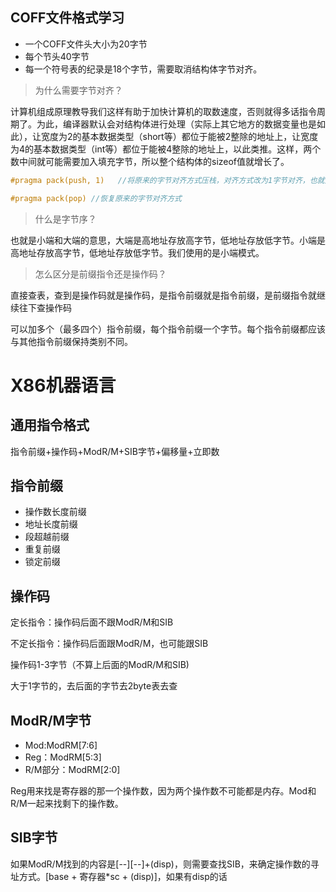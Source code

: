 ## COFF文件格式学习

- 一个COFF文件头大小为20字节
- 每个节头40字节
- 每一个符号表的纪录是18个字节，需要取消结构体字节对齐。



> 为什么需要字节对齐？

计算机组成原理教导我们这样有助于加快计算机的取数速度，否则就得多话指令周期了。为此，编译器默认会对结构体进行处理（实际上其它地方的数据变量也是如此），让宽度为2的基本数据类型（short等）都位于能被2整除的地址上，让宽度为4的基本数据类型（int等）都位于能被4整除的地址上，以此类推。这样，两个数中间就可能需要加入填充字节，所以整个结构体的sizeof值就增长了。

```c
#pragma pack(push, 1)	//将原来的字节对齐方式压栈，对齐方式改为1字节对齐，也就是取消字节对齐

#pragma pack(pop) //恢复原来的字节对齐方式
```



> 什么是字节序？

也就是小端和大端的意思，大端是高地址存放高字节，低地址存放低字节。小端是高地址存放高字节，低地址存放低字节。我们使用的是小端模式。

> 怎么区分是前缀指令还是操作码？

直接查表，查到是操作码就是操作码，是指令前缀就是指令前缀，是前缀指令就继续往下查操作码

可以加多个（最多四个）指令前缀，每个指令前缀一个字节。每个指令前缀都应该与其他指令前缀保持类别不同。



# X86机器语言

## 通用指令格式

指令前缀+操作码+ModR/M+SIB字节+偏移量+立即数



## 指令前缀

- 操作数长度前缀
- 地址长度前缀
- 段超越前缀
- 重复前缀
- 锁定前缀



## 操作码

定长指令：操作码后面不跟ModR/M和SIB

不定长指令：操作码后面跟ModR/M，也可能跟SIB

操作码1-3字节（不算上后面的ModR/M和SIB)

大于1字节的，去后面的字节去2byte表去查



## ModR/M字节

- Mod:ModRM[7:6]
- Reg：ModRM[5:3]
- R/M部分：ModRM[2:0]

Reg用来找是寄存器的那一个操作数，因为两个操作数不可能都是内存。Mod和R/M一起来找剩下的操作数。



## SIB字节

如果ModR/M找到的内容是\[--][--]+(disp)，则需要查找SIB，来确定操作数的寻址方式。[base + 寄存器*sc + (disp)]，如果有disp的话